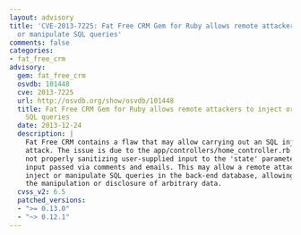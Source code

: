 ```yaml
---
layout: advisory
title: 'CVE-2013-7225: Fat Free CRM Gem for Ruby allows remote attackers to inject
  or manipulate SQL queries'
comments: false
categories:
- fat_free_crm
advisory:
  gem: fat_free_crm
  osvdb: 101448
  cve: 2013-7225
  url: http://osvdb.org/show/osvdb/101448
  title: Fat Free CRM Gem for Ruby allows remote attackers to inject or manipulate
    SQL queries
  date: 2013-12-24
  description: |
    Fat Free CRM contains a flaw that may allow carrying out an SQL injection
    attack. The issue is due to the app/controllers/home_controller.rb script
    not properly sanitizing user-supplied input to the 'state' parameter or
    input passed via comments and emails. This may allow a remote attacker to
    inject or manipulate SQL queries in the back-end database, allowing for
    the manipulation or disclosure of arbitrary data.
  cvss_v2: 6.5
  patched_versions:
  - ">= 0.13.0"
  - "~> 0.12.1"
---
```

